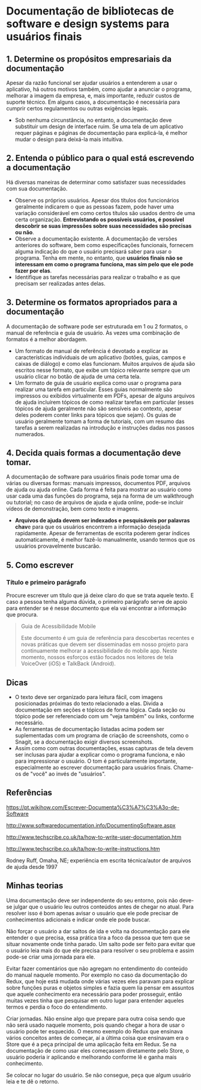 # Documentação de bibliotecas de software e design systems para usuários finais


## 1. Determine os propósitos empresariais da documentação

Apesar da razão funcional ser ajudar usuários a entenderem a usar o aplicativo, há outros motivos também, como ajudar a anunciar o programa, melhorar a imagem da empresa, e, mais importante, reduzir custos de suporte técnico. Em alguns casos, a documentação é necessária para cumprir certos regulamentos ou outras exigências legais.

- Sob nenhuma circunstância, no entanto, a documentação deve substituir um design de interface ruim. Se uma tela de um aplicativo requer páginas e páginas de documentação para explicá-la, é melhor mudar o design para deixá-la mais intuitiva.

## 2. Entenda o público para o qual está escrevendo a documentação

Há diversas maneiras de determinar como satisfazer suas necessidades com sua documentação.

- Observe os próprios usuários. Apesar dos títulos dos funcionários geralmente indicarem o que as pessoas fazem, pode haver uma variação considerável em como certos títulos são usados dentro de uma certa organização. **Entrevistando os possíveis usuários, é possível descobrir se suas impressões sobre suas necessidades são precisas ou não**.
- Observe a documentação existente. A documentação de versões anteriores do software, bem como especificações funcionais, fornecem alguma indicação do que o usuário precisará saber para usar o programa. Tenha em mente, no entanto, que **usuários finais não se interessam em como o programa funciona, mas sim pelo que ele pode fazer por elas**.
- Identifique as tarefas necessárias para realizar o trabalho e as que precisam ser realizadas antes delas.

## 3. Determine os formatos apropriados para a documentação

 A documentação de software pode ser estruturada em 1 ou 2 formatos, o manual de referência e guia de usuário. Às vezes uma combinação de formatos é a melhor abordagem.
 
- Um formato de manual de referência é devotado a explicar as características individuais de um aplicativo (botões, guias, campos e caixas de diálogo) e como elas funcionam. Muitos arquivos de ajuda são escritos nesse formato, que exibe um tópico relevante sempre que um usuário clicar no botão de ajuda de uma certa tela.
- Um formato de guia de usuário explica como usar o programa para realizar uma tarefa em particular. Esses guias normalmente são impressos ou exibidos virtualmente em PDFs, apesar de alguns arquivos de ajuda incluírem tópicos de como realizar tarefas em particular (esses tópicos de ajuda geralmente não são sensíveis ao contexto, apesar deles poderem conter links para tópicos que sejam). Os guias de usuário geralmente tomam a forma de tutoriais, com um resumo das tarefas a serem realizadas na introdução e instruções dadas nos passos numerados.

## 4. Decida quais formas a documentação deve tomar.

A documentação de software para usuários finais pode tomar uma de várias ou diversas formas: manuais impressos, documentos PDF, arquivos de ajuda ou ajuda online. Cada forma é feita para mostrar ao usuário como usar cada uma das funções do programa, seja na forma de um walkthrough ou tutorial; no caso de arquivos de ajuda e ajuda online, pode-se incluir vídeos de demonstração, bem como texto e imagens.

- **Arquivos de ajuda devem ser indexados e pesquisáveis por palavras chav**e para que os usuários encontrem a informação desejada rapidamente. Apesar de ferramentas de escrita poderem gerar índices automaticamente, é melhor fazê-lo manualmente, usando termos que os usuários provavelmente buscarão.

## 5. Como escrever

### Título e primeiro parágrafo

Procure escrever um título que já deixe claro do que se trata aquele texto. E caso a pessoa tenha alguma dúvida, o primeiro parágrafo serve de apoio para entender se é nesse documento que ela vai encontrar a informação que procura.

> Guia de Acessibilidade Mobile
> 
> Este documento é um guia de referência para descobertas recentes e novas práticas que devem ser disseminadas em nosso projeto para continuamente melhorar a acessibilidade do mobile app. Neste momento, nossos esforços estão focados nos leitores de tela VoiceOver (iOS) e TalkBack (Android).

## Dicas

- O texto deve ser organizado para leitura fácil, com imagens posicionadas próximas do texto relacionado a elas. Divida a documentação em seções e tópicos de forma lógica. Cada seção ou tópico pode ser referenciado com um "veja também" ou links, conforme necessário.
- As ferramentas de documentação listadas acima podem ser suplementadas com um programa de criação de screenshots, como o Snagit, se a documentação exigir diversos screenshots. 
- Assim como com outras documentações, essas capturas de tela devem ser inclusas para ajudar a explicar como o programa funciona, e não para impressionar o usuário.
O tom é particularmente importante, especialmente ao escrever documentação para usuários finais. Chame-os de "você" ao invés de "usuários".

## Referências

https://pt.wikihow.com/Escrever-Documenta%C3%A7%C3%A3o-de-Software

http://www.softwaredocumentation.info/DocumentingSoftware.aspx

http://www.techscribe.co.uk/ta/how-to-write-user-documentation.htm

http://www.techscribe.co.uk/ta/how-to-write-instructions.htm

Rodney Ruff, Omaha, NE; experiência em escrita técnica/autor de arquivos de ajuda desde 1997

## Minhas teorias

Uma documentação deve ser independente do seu entorno, pois não deve-se julgar que o usuário leu outros conteúdos antes de chegar no atual. Para resolver isso é bom apenas avisar o usuário que ele pode precisar de conhecimentos adicionais e indicar onde ele pode buscar.

Não forçar o usuário a dar saltos de ida e volta na documentação para ele entender o que precisa, essa prática tira a foco da pessoa que tem que se situar novamente onde tinha parado. Um salto pode ser feito para evitar que o usuário leia mais do que ele precisa para resolver o seu problema e assim pode-se criar uma jornada para ele.

Evitar fazer comentários que não agregam no entendimento do conteúdo do manual naquele momento. Por exemplo no caso da documentação do Redux, que hoje está mudada onde várias vezes eles paravam para explicar sobre funções puras e objetos simples e fazia quem lia pensar em assuntos que aquele conhecimento era necessário para poder prosseguir, então muitas vezes tinha que pesquisar em outro lugar para entender aqueles termos e perdia o foco do entendimento.

Criar jornadas. Não ensine algo que prepare para outra coisa sendo que não será usado naquele momento, pois quando chegar a hora de usar o usuário pode ter esquecido. O mesmo exemplo do Redux que ensinava vários conceitos antes de começar, aí a última coisa que ensinavam era o Store que é a peça principal de uma aplicação feita em Redux. Se na documentação de como usar eles começassem diretamente pelo Store, o usuário poderia ir aplicando e melhorando conforme lê e ganha mais conhecimento.

Se colocar no lugar do usuário. Se não consegue, peça que algum usuário leia e te dê o retorno.
